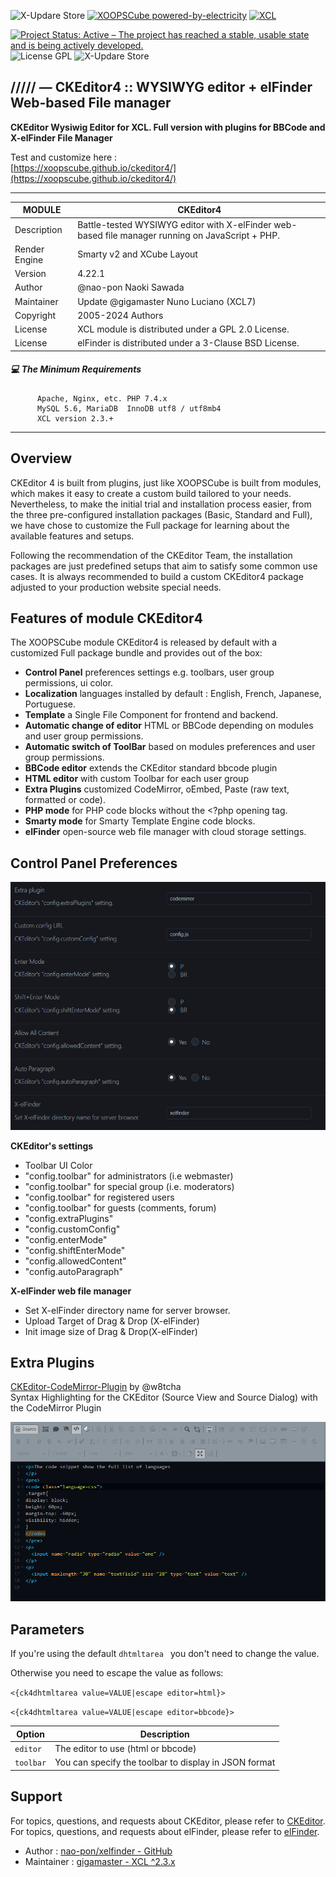 ![X-Updare Store](https://img.shields.io/website?down_color=red&down_message=Offline&label=X-Update%20Store&style=for-the-badge&up_color=308311&up_message=online&url=https%3A%2F%2Fxoopscube.xyz%2Fuploads%2Fxupdatemaster%2Fstores_json_V1.txt)
[![XOOPSCube powered-by-electricity](https://img.shields.io/badge/Powered%20by-Electricity-face74?style=for-the-badge&labelColor=203244&logo=data:image/svg+xml;base64,PHN2ZyB4bWxucz0iaHR0cDovL3d3dy53My5vcmcvMjAwMC9zdmciIHdpZHRoPSIxZW0iIGhlaWdodD0iMWVtIiB2aWV3Qm94PSIwIDAgMjQgMjQiPjxwYXRoIGZpbGw9IiNmYWNlNzQiIGQ9Ik0xNC42OSAyLjIxTDQuMzMgMTEuNDljLS42NC41OC0uMjggMS42NS41OCAxLjczTDEzIDE0bC00Ljg1IDYuNzZjLS4yMi4zMS0uMTkuNzQuMDggMS4wMWMuMy4zLjc3LjMxIDEuMDguMDJsMTAuMzYtOS4yOGMuNjQtLjU4LjI4LTEuNjUtLjU4LTEuNzNMMTEgMTBsNC44NS02Ljc2Yy4yMi0uMzEuMTktLjc0LS4wOC0xLjAxYS43Ny43NyAwIDAgMC0xLjA4LS4wMnoiLz48L3N2Zz4=)](https://github.com/xoopscube)
[![XCL](https://img.shields.io/badge/XCL-Made%20with%20passion-b0201d?style=for-the-badge&labelColor=991015&logo=data:image/svg+xml;base64,PHN2ZyB4bWxucz0iaHR0cDovL3d3dy53My5vcmcvMjAwMC9zdmciIHdpZHRoPSIxZW0iIGhlaWdodD0iMWVtIiB2aWV3Qm94PSIwIDAgMjQgMjQiPjxwYXRoIGZpbGw9IndoaXRlIiBkPSJtMTIgMjEuMzVsLTEuNDUtMS4zMkM1LjQgMTUuMzYgMiAxMi4yNyAyIDguNUMyIDUuNDEgNC40MiAzIDcuNSAzYzEuNzQgMCAzLjQxLjgxIDQuNSAyLjA4QzEzLjA5IDMuODEgMTQuNzYgMyAxNi41IDNDMTkuNTggMyAyMiA1LjQxIDIyIDguNWMwIDMuNzctMy40IDYuODYtOC41NSAxMS41M0wxMiAyMS4zNVoiLz48L3N2Zz4=)](https://github.com/xoopscube)

[![Project Status: Active – The project has reached a stable, usable state and is being actively developed.](https://www.repostatus.org/badges/2.0.0/active.svg)](https://github.com/xoopscube/xcl)
![License GPL](https://img.shields.io/badge/License-GPL-green)
![X-Updare Store](https://img.shields.io/badge/XOOPSCube%20Package-XCL-blue)

## ///// — CKEditor4 :: WYSIWYG editor + elFinder Web-based File manager

**CKEditor Wysiwig Editor for XCL. Full version with plugins for BBCode and X-elFinder File Manager**  

Test and customize here :    
[https://xoopscube.github.io/ckeditor4/](https://xoopscube.github.io/ckeditor4/)    


-----

MODULE |  CKEditor4
------------ | -------------
Description  | Battle-tested WYSIWYG editor with X-elFinder web-based file manager running on JavaScript + PHP.
Render Engine| Smarty v2 and XCube Layout
Version      | 4.22.1
Author       | @nao-pon Naoki Sawada
Maintainer   | Update @gigamaster Nuno Luciano (XCL7)
Copyright    | 2005-2024 Authors
License      | XCL module is distributed under a GPL 2.0 License.
License      | elFinder is distributed under a 3-Clause BSD License.


##### :computer: The Minimum Requirements



          Apache, Nginx, etc. PHP 7.4.x
          MySQL 5.6, MariaDB  InnoDB utf8 / utf8mb4
          XCL version 2.3.+



-----

## Overview

CKEditor 4 is built from plugins, just like XOOPSCube is built from modules, which makes it easy to create a custom build tailored to your needs. Nevertheless, to make the initial trial and installation process easier, from the three pre-configured installation packages (Basic, Standard and Full), we have chose to customize the Full package for learning about the available features and setups.

Following the recommendation of the CKEditor Team, the installation packages are just predefined setups that aim to satisfy some common use cases. It is always recommended to build a custom CKEditor4 package adjusted to your production website special needs.

## Features of module CKEditor4

The XOOPSCube module CKEditor4 is released by default with a customized Full package bundle and provides out of the box:

- **Control Panel** preferences settings e.g. toolbars, user group permissions, ui color.
- **Localization** languages installed by default : English, French, Japanese, Portuguese.
- **Template** a Single File Component for frontend and backend.
- **Automatic change of editor** HTML or BBCode depending on modules and user group permissions.
- **Automatic switch of ToolBar** based on modules preferences and user group permissions.
- **BBCode editor** extends the CKEditor standard bbcode plugin
- **HTML editor** with custom Toolbar for each user group
- **Extra Plugins** customized CodeMirror, oEmbed, Paste (raw text, formatted or code).
- **PHP mode** for PHP code blocks without the <?php opening tag.
- **Smarty mode** for Smarty Template Engine code blocks.
- **elFinder** open-source web file manager with cloud storage settings.



## Control Panel Preferences


![CKEditor Settings](https://raw.githubusercontent.com/xoopscube/ckeditor4/master/ckeditor-settings.png)    

**CKEditor's settings**   

- Toolbar UI Color
- "config.toolbar" for administrators (i.e webmaster)
- "config.toolbar" for special group (i.e. moderators)
- "config.toolbar" for registered users
- "config.toolbar" for guests (comments, forum)
- "config.extraPlugins"
- "config.customConfig"
- "config.enterMode"
- "config.shiftEnterMode"
- "config.allowedContent"
- "config.autoParagraph"

**X-elFinder web file manager**

- Set X-elFinder directory name for server browser.
- Upload Target of Drag & Drop (X-elFinder)
- Init image size of Drag & Drop(X-elFinder)


## Extra Plugins

[CKEditor-CodeMirror-Plugin](https://github.com/w8tcha/CKEditor-CodeMirror-Plugin) by @w8tcha  
Syntax Highlighting for the CKEditor (Source View and Source Dialog) with the CodeMirror Plugin

![Plugin CodeMirror](https://raw.githubusercontent.com/xoopscube/ckeditor4/b9c72dc150ecb490bf835222468a38d9d5249eb6/codemirror.png)

## Parameters
 
 If you're using the default  ``dhtmltarea `` you don't need to change the value.
 
 Otherwise you need to escape the value as follows:    

 ``<{ck4dhtmltarea value=VALUE|escape editor=html}>``
 
 ``<{ck4dhtmltarea value=VALUE|escape editor=bbcode}>``

| Option | Description |
| ------------- | ------------- |
| `editor` | The editor to use (html or bbcode) |
| `toolbar` | You can specify the toolbar to display in JSON format |



## Support

For topics, questions, and requests about CKEditor, please refer to [CKEditor](https://ckeditor.com/docs/index.html).    
For topics, questions, and requests about elFinder, please refer to [elFinder](https://github.com/Studio-42/elFinder). 

* Author : [nao-pon/xelfinder - GitHub](https://github.com/nao-pon/ckeditor4)    
* Maintainer : [gigamaster - XCL ^2.3.x](https://github.com/xoopscube/ckeditor4)
